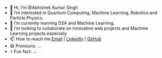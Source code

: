 - 👋 Hi, I’m @Abhishek Kumar Singh
- 👀 I’m interested in Quantum Computing, Machine Learning, Robotics and Particle Physics.
- 🌱 I’m currently learning DSA and Machine Learning.
- 💞️ I’m looking to collaborate on innovative web projects and Machine Learning projects especially 
- 📫 How to reach me [Email](mailto:abhishek5605raj@gmail.com) | [LinkedIn](https://www.linkedin.com/in/abhishek-Singh-J0253) | [GitHub](https://github.com/Abhishek-2532)
- 😄 Pronouns: ...
- ⚡ Fun fact: ...

<!---
Abhishek-2532/Abhishek-2532 is a ✨ special ✨ repository because its `README.md` (this file) appears on your GitHub profile.
You can click the Preview link to take a look at your changes.
--->

